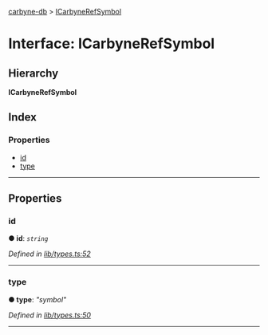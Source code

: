 [carbyne-db](../README.md) > [ICarbyneRefSymbol](../interfaces/icarbynerefsymbol.md)

# Interface: ICarbyneRefSymbol

## Hierarchy

**ICarbyneRefSymbol**

## Index

### Properties

* [id](icarbynerefsymbol.md#id)
* [type](icarbynerefsymbol.md#type)

---

## Properties

<a id="id"></a>

###  id

**● id**: *`string`*

*Defined in [lib/types.ts:52](https://github.com/allotropelabs/carbyne/blob/dcbec49/lib/types.ts#L52)*

___
<a id="type"></a>

###  type

**● type**: *"symbol"*

*Defined in [lib/types.ts:50](https://github.com/allotropelabs/carbyne/blob/dcbec49/lib/types.ts#L50)*

___

